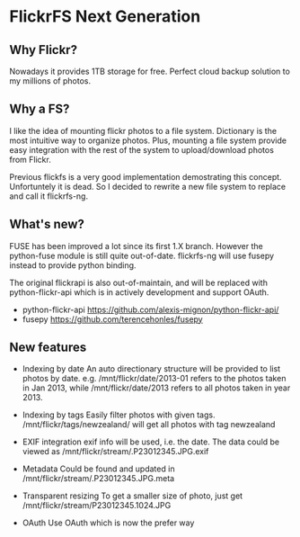 FlickrFS Next Generation
===========

Why Flickr?
------
Nowadays it provides 1TB storage for free. Perfect cloud backup solution to my
millions of photos.

Why a FS?
------
I like the idea of mounting flickr photos to a file system. Dictionary is the
most intuitive way to organize photos. Plus, mounting a file system provide
easy integration with the rest of the system to upload/download photos from
Flickr.

Previous flickfs is a very good implementation demostrating this concept.
Unfortuntely it is dead. So I decided to rewrite a new file system to replace
and call it flickrfs-ng.

What's new?
------
FUSE has been improved a lot since its first 1.X branch. However the python-fuse
module is still quite out-of-date. flickrfs-ng will use fusepy instead to provide
python binding.

The original flickrapi is also out-of-maintain, and will be replaced with
python-flickr-api which is in actively development and support OAuth.

* python-flickr-api https://github.com/alexis-mignon/python-flickr-api/
* fusepy https://github.com/terencehonles/fusepy

New features
------
- Indexing by date
  An auto directionary structure will be provided to list photos by date. e.g.
  /mnt/flickr/date/2013-01 refers to the photos taken in Jan 2013, while
  /mnt/flickr/date/2013 refers to all photos taken in year 2013.

- Indexing by tags
  Easily filter photos with given tags.
  /mnt/flickr/tags/newzealand/ will get all photos with tag newzealand

- EXIF integration
  exif info will be used, i.e. the date. The data could be viewed as
  /mnt/flickr/stream/.P23012345.JPG.exif

- Metadata
  Could be found and updated in /mnt/flickr/stream/.P23012345.JPG.meta

- Transparent resizing
  To get a smaller size of photo, just get
  /mnt/flickr/stream/P23012345.1024.JPG

- OAuth
  Use OAuth which is now the prefer way
